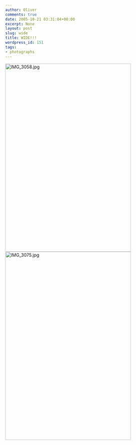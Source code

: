 ```yaml
---
author: Oliver
comments: true
date: 2005-10-21 03:31:04+00:00
excerpt: None
layout: post
slug: wide
title: WIDE!!!
wordpress_id: 151
tags:
- photographs
---
```


<img alt="IMG_3058.jpg" src="http://www.oliverweb.com/images05/blog/IMG_3058.jpg" width="400" height="600" />

<img alt="IMG_3075.jpg" src="http://www.oliverweb.com/images05/blog/IMG_3075.jpg" width="400" height="600" />